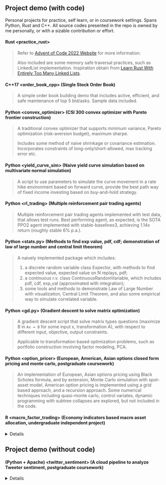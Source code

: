 ## Project demo (with code)
Personal projects for practice, self learn, or in coursework settings. Spans Python, Rust and C++.
All source codes presented in the repo is owned by me personally, or with a sizable contribution or effort.

#### Rust <practice_rust>
> Refer to [Advent of Code 2022 Website](https://adventofcode.com/2022) for more information.
> 
> Also included are some memory safe traversal practices, such as LinkedList implementation. Inspiration obtain from [Learn Rust With Entirely Too Many Linked Lists](https://rust-unofficial.github.io/too-many-lists/index.html).

#### C++17 <order_book_cpp> (Single Stock Order Book)
> A simple order book building demo that includes active, efficient, and safe maintenance of top 5 bid/asks. Sample data included.

#### Python <convex_optimizer> (CSI 300 convex optimizer with Pareto frontier construction)
> A traditional convex optimizer that supports minimum variance, Pareto optimization (risk-aversion budget), maximum sharpe.
> 
> Includes some method of naive shrinkage or covariance estimation.
> Incorporates constraints of long-only/short-allowed, max tracking error etc.

#### Python <yield_curve_sim> (Naive yield curve simulation based on multivariate normal simulation)
> A script to use parameters to simulate the curve movement in a rate hike environment based on forward curve, provide the best path way of fixed income investing based on buy-and-hold strategy.

#### Python <rl_trading> (Multiple reinforcement pair trading agents)
> Multiple reinforcement pair trading agents implemented with test data, that allows test runs.
> Best performing agent, as expected, is the SOTA PPO2 agent implemented with stable-baselines3, achieving 1.14x return (roughly stable 6% p.a.).

#### Python <stats.py> (Methods to find exp value, pdf, cdf; demonstration of law of large number and central limit theorem)
> A naively implemented package which includes: 
> 1. a discrete random variable class Expector, with methods to find expected value, expected value on N replays, pdf; 
> 2. a continuous r.v. class ContinuousRandomVariable, which includes pdf, cdf, exp_val (approximated with integration); 
> 3. some tools and methods to demonstrate Law of Large Number with visualization, Central Limit Theorem, and also some empirical way to simulate correlated variable. 

#### Python <gd.py> (Gradient descent to solve matrix optimization)
> A gradient descent script that solve matrix types questions (maximize B in `Ax = B` for some input x, transformation A), with respect to different input, objective, output constraints.
> 
> Applicable to transformation based optimization problems, such as portfolio construction involving factor modeling, PCA.
  
#### Python <option_pricer> (European, American, Asian options closed form pricing and monte carlo, postgraduate coursework)
> An implementation of European, Asian options pricing using Black Scholes formula, and by extension, Monte Carlo simulation with spot-asset model. American option pricing is implemented using a grid based approach, and a recursion approach.
> Some numerical techniques including quasi-monte carlo, control variates, dynamic programming with subtree collapses are explored, but not included in the code.

#### R <macro_factor_trading> (Economy indicators based macro asset allocation, undergraduate independent project)
<details>
  An implementation of a macro factor trend following model based on historical analysis of a 4-phase economy (expansion - speeding up, expansion - slowing down, contraction - speeding up, contraction - slowing down) and corresponding market return. Includes simple implementation of basket construction, use of closest semipositive-definite matrix inversion of portfolio fitting, backtesting results and live trading results.
</details>

## Project demo (without code)
#### (Python + Apache) <twitter_sentiment> (A cloud pipeline to analyze Tweeter sentiment, postgraduate coursework)
<details>
An infrastructure built upon standard online APIs such as Twitter on Apache-loaded AWS platform, includes a complete pipeline of data extraction from Twitter, realtime feeding into a sentiment analysis engine using Apache Spark and Kafka, and outputting the time series of internet sentiment. Project also involves extra effort such as classification of emojis, slangs, creation of word cloud as visualization.
</details>

